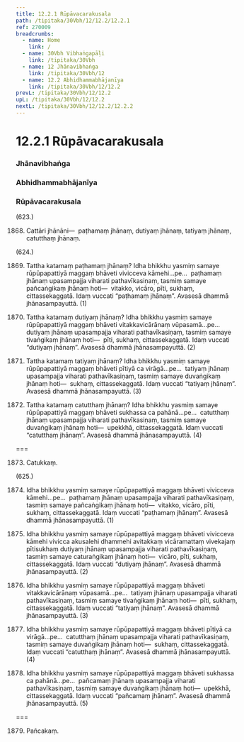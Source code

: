```yaml
---
title: 12.2.1 Rūpāvacarakusala
path: /tipitaka/30Vbh/12/12.2/12.2.1
ref: 270009
breadcrumbs:
  - name: Home
    link: /
  - name: 30Vbh Vibhaṅgapāḷi
    link: /tipitaka/30Vbh
  - name: 12 Jhānavibhaṅga
    link: /tipitaka/30Vbh/12
  - name: 12.2 Abhidhammabhājanīya
    link: /tipitaka/30Vbh/12/12.2
prevL: /tipitaka/30Vbh/12/12.2
upL: /tipitaka/30Vbh/12/12.2
nextL: /tipitaka/30Vbh/12/12.2/12.2.2
---
```


# 12.2.1 Rūpāvacarakusala

### Jhānavibhaṅga

### Abhidhammabhājanīya

### Rūpāvacarakusala

(623.)

1868. Cattāri jhānāni—  paṭhamaṃ jhānaṃ, dutiyaṃ jhānaṃ, tatiyaṃ jhānaṃ, catutthaṃ jhānaṃ.

(624.)

1869. Tattha katamaṃ paṭhamaṃ jhānaṃ? Idha bhikkhu yasmiṃ samaye rūpūpapattiyā maggaṃ bhāveti vivicceva kāmehi…pe…  paṭhamaṃ jhānaṃ upasampajja viharati pathavīkasiṇaṃ, tasmiṃ samaye pañcaṅgikaṃ jhānaṃ hoti—  vitakko, vicāro, pīti, sukhaṃ, cittassekaggatā. Idaṃ vuccati “paṭhamaṃ jhānaṃ”. Avasesā dhammā jhānasampayuttā. (1)

1870. Tattha katamaṃ dutiyaṃ jhānaṃ? Idha bhikkhu yasmiṃ samaye rūpūpapattiyā maggaṃ bhāveti vitakkavicārānaṃ vūpasamā…pe…  dutiyaṃ jhānaṃ upasampajja viharati pathavīkasiṇaṃ, tasmiṃ samaye tivaṅgikaṃ jhānaṃ hoti—  pīti, sukhaṃ, cittassekaggatā. Idaṃ vuccati “dutiyaṃ jhānaṃ”. Avasesā dhammā jhānasampayuttā. (2)

1871. Tattha katamaṃ tatiyaṃ jhānaṃ? Idha bhikkhu yasmiṃ samaye rūpūpapattiyā maggaṃ bhāveti pītiyā ca virāgā…pe…  tatiyaṃ jhānaṃ upasampajja viharati pathavīkasiṇaṃ, tasmiṃ samaye duvaṅgikaṃ jhānaṃ hoti—  sukhaṃ, cittassekaggatā. Idaṃ vuccati “tatiyaṃ jhānaṃ”. Avasesā dhammā jhānasampayuttā. (3)

1872. Tattha katamaṃ catutthaṃ jhānaṃ? Idha bhikkhu yasmiṃ samaye rūpūpapattiyā maggaṃ bhāveti sukhassa ca pahānā…pe…  catutthaṃ jhānaṃ upasampajja viharati pathavīkasiṇaṃ, tasmiṃ samaye duvaṅgikaṃ jhānaṃ hoti—  upekkhā, cittassekaggatā. Idaṃ vuccati “catutthaṃ jhānaṃ”. Avasesā dhammā jhānasampayuttā. (4)

===

1873. Catukkaṃ.



(625.)

1874. Idha bhikkhu yasmiṃ samaye rūpūpapattiyā maggaṃ bhāveti vivicceva kāmehi…pe…  paṭhamaṃ jhānaṃ upasampajja viharati pathavīkasiṇaṃ, tasmiṃ samaye pañcaṅgikaṃ jhānaṃ hoti—  vitakko, vicāro, pīti, sukhaṃ, cittassekaggatā. Idaṃ vuccati “paṭhamaṃ jhānaṃ”. Avasesā dhammā jhānasampayuttā. (1)

1875. Idha bhikkhu yasmiṃ samaye rūpūpapattiyā maggaṃ bhāveti vivicceva kāmehi vivicca akusalehi dhammehi avitakkaṃ vicāramattaṃ vivekajaṃ pītisukhaṃ dutiyaṃ jhānaṃ upasampajja viharati pathavīkasiṇaṃ, tasmiṃ samaye caturaṅgikaṃ jhānaṃ hoti—  vicāro, pīti, sukhaṃ, cittassekaggatā. Idaṃ vuccati “dutiyaṃ jhānaṃ”. Avasesā dhammā jhānasampayuttā. (2)

1876. Idha bhikkhu yasmiṃ samaye rūpūpapattiyā maggaṃ bhāveti vitakkavicārānaṃ vūpasamā…pe…  tatiyaṃ jhānaṃ upasampajja viharati pathavīkasiṇaṃ, tasmiṃ samaye tivaṅgikaṃ jhānaṃ hoti—  pīti, sukhaṃ, cittassekaggatā. Idaṃ vuccati “tatiyaṃ jhānaṃ”. Avasesā dhammā jhānasampayuttā. (3)

1877. Idha bhikkhu yasmiṃ samaye rūpūpapattiyā maggaṃ bhāveti pītiyā ca virāgā…pe…  catutthaṃ jhānaṃ upasampajja viharati pathavīkasiṇaṃ, tasmiṃ samaye duvaṅgikaṃ jhānaṃ hoti—  sukhaṃ, cittassekaggatā. Idaṃ vuccati “catutthaṃ jhānaṃ”. Avasesā dhammā jhānasampayuttā. (4)

1878. Idha bhikkhu yasmiṃ samaye rūpūpapattiyā maggaṃ bhāveti sukhassa ca pahānā…pe…  pañcamaṃ jhānaṃ upasampajja viharati pathavīkasiṇaṃ, tasmiṃ samaye duvaṅgikaṃ jhānaṃ hoti—  upekkhā, cittassekaggatā. Idaṃ vuccati “pañcamaṃ jhānaṃ”. Avasesā dhammā jhānasampayuttā. (5)

===

1879. Pañcakaṃ.




